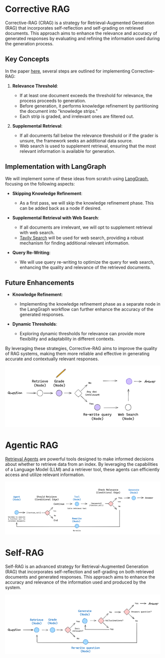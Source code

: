 # Corrective RAG

Corrective-RAG (CRAG) is a strategy for Retrieval-Augmented Generation (RAG) 
that incorporates self-reflection and self-grading on retrieved documents. 
This approach aims to enhance the relevance and accuracy of generated responses 
by evaluating and refining the information used during the generation process.

## Key Concepts

In the paper [here](https://arxiv.org/pdf/2401.15884), several steps are outlined for implementing 
Corrective-RAG:

1. **Relevance Threshold**:
   - If at least one document exceeds the threshold for relevance, the process 
   proceeds to generation.
   - Before generation, it performs knowledge refinement by partitioning the 
   document into "knowledge strips."
   - Each strip is graded, and irrelevant ones are filtered out.

2. **Supplemental Retrieval**:
   - If all documents fall below the relevance threshold or if the grader is 
   unsure, the framework seeks an additional data source.
   - Web search is used to supplement retrieval, ensuring that the most 
   relevant information is available for generation.

## Implementation with LangGraph

We will implement some of these ideas from scratch using [LangGraph](https://langchain-ai.github.io/langgraph/), focusing 
on the following aspects:

- **Skipping Knowledge Refinement**:
  - As a first pass, we will skip the knowledge refinement phase. This can be 
  added back as a node if desired.

- **Supplemental Retrieval with Web Search**:
  - If all documents are irrelevant, we will opt to supplement retrieval with 
  web search.
  - [Tavily Search](https://python.langchain.com/v0.2/docs/integrations/tools/tavily_search/) will be used for web search, providing a robust mechanism 
  for finding additional relevant information.

- **Query Re-Writing**:
  - We will use query re-writing to optimize the query for web search, 
  enhancing the quality and relevance of the retrieved documents.

## Future Enhancements

- **Knowledge Refinement**:
  - Implementing the knowledge refinement phase as a separate node in the 
  LangGraph workflow can further enhance the accuracy of the generated responses.

- **Dynamic Thresholds**:
  - Exploring dynamic thresholds for relevance can provide more flexibility 
  and adaptability in different contexts.

By leveraging these strategies, Corrective-RAG aims to improve the quality of 
RAG systems, making them more reliable and effective in generating accurate 
and contextually relevant responses.

<img src="img/CRAG.png" alt="Diagram of Corrective RAG" width="600"/>


# Agentic RAG

[Retrieval Agents](https://python.langchain.com/v0.2/docs/tutorials/qa_chat_history/#agents) are powerful tools designed to make informed decisions about 
whether to retrieve data from an index. By leveraging the capabilities of a 
Language Model (LLM) and a retriever tool, these agents can efficiently access 
and utilize relevant information.


<img src="img/Agentic_RAG.png" alt="Diagram of Agentic RAG" width="600"/>

# Self-RAG

Self-RAG is an advanced strategy for Retrieval-Augmented Generation (RAG) that 
incorporates self-reflection and self-grading on both retrieved documents and 
generated responses. This approach aims to enhance the accuracy and relevance 
of the information used and produced by the system.

<img src="img/Self_RAG.png" alt="Diagram of Self-RAG" width="600"/>
